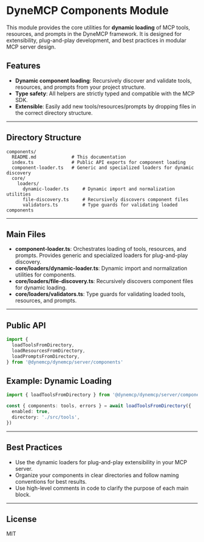 # DyneMCP Components Module

This module provides the core utilities for **dynamic loading** of MCP tools, resources, and prompts in the DyneMCP framework. It is designed for extensibility, plug-and-play development, and best practices in modular MCP server design.

## Features

- **Dynamic component loading**: Recursively discover and validate tools, resources, and prompts from your project structure.
- **Type safety**: All helpers are strictly typed and compatible with the MCP SDK.
- **Extensible**: Easily add new tools/resources/prompts by dropping files in the correct directory structure.

---

## Directory Structure

```
components/
  README.md             # This documentation
  index.ts              # Public API exports for component loading
  component-loader.ts   # Generic and specialized loaders for dynamic discovery
  core/
    loaders/
      dynamic-loader.ts     # Dynamic import and normalization utilities
      file-discovery.ts     # Recursively discovers component files
      validators.ts         # Type guards for validating loaded components
```

---

## Main Files

- **component-loader.ts**: Orchestrates loading of tools, resources, and prompts. Provides generic and specialized loaders for plug-and-play discovery.
- **core/loaders/dynamic-loader.ts**: Dynamic import and normalization utilities for components.
- **core/loaders/file-discovery.ts**: Recursively discovers component files for dynamic loading.
- **core/loaders/validators.ts**: Type guards for validating loaded tools, resources, and prompts.

---

## Public API

```ts
import {
  loadToolsFromDirectory,
  loadResourcesFromDirectory,
  loadPromptsFromDirectory,
} from '@dynemcp/dynemcp/server/components'
```

## Example: Dynamic Loading

```ts
import { loadToolsFromDirectory } from '@dynemcp/dynemcp/server/components'

const { components: tools, errors } = await loadToolsFromDirectory({
  enabled: true,
  directory: './src/tools',
})
```

---

## Best Practices

- Use the dynamic loaders for plug-and-play extensibility in your MCP server.
- Organize your components in clear directories and follow naming conventions for best results.
- Use high-level comments in code to clarify the purpose of each main block.

---

## License

MIT
